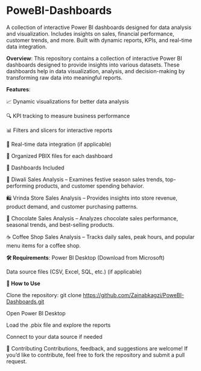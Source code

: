 # PoweBI-Dashboards
A collection of interactive Power BI dashboards designed for data analysis and visualization. Includes insights on sales, financial performance, customer trends, and more. Built with dynamic reports, KPIs, and real-time data integration.

**Overview**:
This repository contains a collection of interactive Power BI dashboards designed to provide insights into various datasets. These dashboards help in data visualization, analysis, and decision-making by transforming raw data into meaningful reports.

**Features**:

📈 Dynamic visualizations for better data analysis

🔍 KPI tracking to measure business performance

📊 Filters and slicers for interactive reports

🔄 Real-time data integration (if applicable)

📂 Organized PBIX files for each dashboard

📂 Dashboards Included

🎇 Diwali Sales Analysis – Examines festive season sales trends, top-performing products, and customer spending behavior.

🛍️ Vrinda Store Sales Analysis – Provides insights into store revenue, product demand, and customer purchasing patterns.

🍫 Chocolate Sales Analysis – Analyzes chocolate sales performance, seasonal trends, and best-selling products.

☕ Coffee Shop Sales Analysis – Tracks daily sales, peak hours, and popular menu items for a coffee shop.


**🛠️ Requirements**:
Power BI Desktop (Download from Microsoft)

Data source files (CSV, Excel, SQL, etc.) (if applicable)

**📌 How to Use**

Clone the repository:
git clone https://github.com/Zainabkagzi/PoweBI-Dashboards.git

Open Power BI Desktop

Load the .pbix file and explore the reports

Connect to your data source if needed

🤝 Contributing
Contributions, feedback, and suggestions are welcome! If you’d like to contribute, feel free to fork the repository and submit a pull request.
